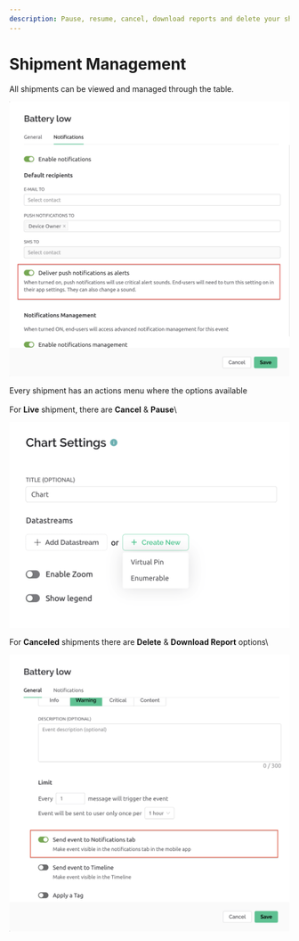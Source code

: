 ```yaml
---
description: Pause, resume, cancel, download reports and delete your shipments
---
```


# Shipment Management

All shipments can be viewed and managed through the table.

![](<../../../.gitbook/assets/image (10).png>)

Every shipment has an actions menu where the options available\
\
For **Live** shipment, there are **Cancel** & **Pause**\


![](<../../../.gitbook/assets/image (12).png>)

For **Canceled** shipments there are **Delete** & **Download Report** options\


![](<../../../.gitbook/assets/image (13).png>)
